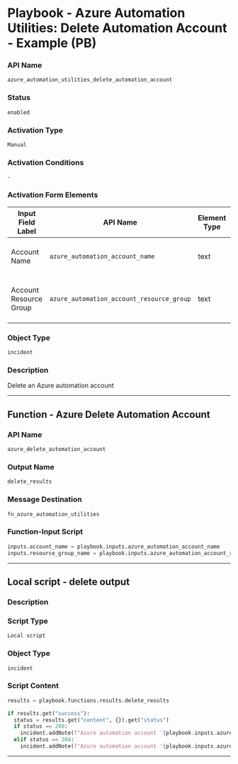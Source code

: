 <!--
    DO NOT MANUALLY EDIT THIS FILE
    THIS FILE IS AUTOMATICALLY GENERATED WITH resilient-sdk codegen
    Generated with resilient-sdk v50.0.151
-->

# Playbook - Azure Automation Utilities: Delete Automation Account - Example (PB)

### API Name
`azure_automation_utilities_delete_automation_account`

### Status
`enabled`

### Activation Type
`Manual`

### Activation Conditions
`-`

### Activation Form Elements
| Input Field Label | API Name | Element Type | Tooltip | Requirement |
| ----------------- | -------- | ------------ | ------- | ----------- |
| Account Name | `azure_automation_account_name` | text | Azure automation account name | Always |
| Account Resource Group | `azure_automation_account_resource_group` | text | Azure Automation account resource group | Always |

### Object Type
`incident`

### Description
Delete an Azure automation account


---
## Function - Azure Delete Automation Account

### API Name
`azure_delete_automation_account`

### Output Name
`delete_results`

### Message Destination
`fn_azure_automation_utilities`

### Function-Input Script
```python
inputs.account_name = playbook.inputs.azure_automation_account_name
inputs.resource_group_name = playbook.inputs.azure_automation_account_resource_group
```

---

## Local script - delete output

### Description


### Script Type
`Local script`

### Object Type
`incident`

### Script Content
```python
results = playbook.functions.results.delete_results

if results.get("success"):
  status = results.get("content", {}).get("status")
  if status == 200:
    incident.addNote(f"Azure automation account '{playbook.inputs.azure_automation_account_name}' was deleted.")
  elif status == 204:
    incident.addNote(f"Azure automation account '{playbook.inputs.azure_automation_account_name}' not found.")
```

---

